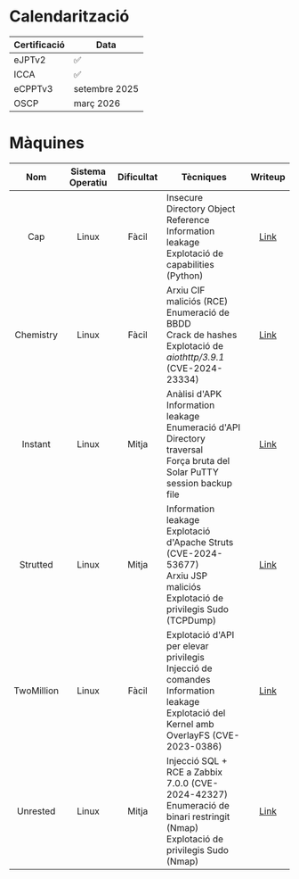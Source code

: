 # Calendarització

| Certificació    | Data |
| -------- | ------- |
| eJPTv2  | ✅ |
| ICCA | ✅ |
| eCPPTv3 | setembre 2025 |
| OSCP | març 2026 |

# Màquines
| Nom | Sistema Operatiu | Dificultat | Tècniques | Writeup |
|:-----:|:------------------:|:------------:|-----------|:---------:|
| Cap | Linux | Fàcil | Insecure Directory Object Reference<br>Information leakage<br>Explotació de capabilities (Python) | [Link](HTB%20Writeups/Linux/Cap.md) |
| Chemistry | Linux | Fàcil | Arxiu CIF maliciós (RCE)<br>Enumeració de BBDD<br>Crack de hashes<br>Explotació de _aiothttp/3.9.1_ (CVE-2024-23334) | [Link](HTB%20Writeups/Linux/Chemistry.md) |
| Instant | Linux | Mitja | Anàlisi d'APK<br>Information leakage<br>Enumeració d'API<br>Directory traversal<br>Força bruta del Solar PuTTY session backup file | [Link](HTB%20Writeups/Linux/Instant.md) |
| Strutted | Linux | Mitja | Information leakage<br>Explotació d'Apache Struts (CVE-2024-53677)<br>Arxiu JSP maliciós<br>Explotació de privilegis Sudo (TCPDump) | [Link](HTB%20Writeups/Linux/Strutted.md) |
| TwoMillion | Linux | Fàcil | Explotació d'API per elevar privilegis<br>Injecció de comandes<br>Information leakage<br>Explotació del Kernel amb OverlayFS (CVE-2023-0386) | [Link](HTB%20Writeups/Linux/TwoMillion.md) |
| Unrested | Linux | Mitja | Injecció SQL + RCE a Zabbix 7.0.0 (CVE-2024-42327)<br>Enumeració de binari restringit (Nmap)<br>Explotació de privilegis Sudo (Nmap) | [Link](HTB%20Writeups/Linux/Unrested.md) |
